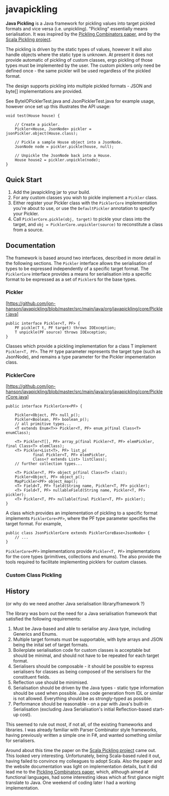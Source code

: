 javapickling
============

**Java Pickling** is a Java framework for pickling values into target pickled formats and vice versa (i.e. unpickling). "Pickling" essentially means serialisation.
It was inspired by the [Pickling Combinators paper](http://research.microsoft.com/en-us/um/people/akenn/fun/picklercombinators.pdf), and by the [Scala Pickling project](https://github.com/scala/pickling).

The pickling is driven by the static types of values, however it will also handle objects where the static type is unknown. At present it does not provide automatic of pickling of custom classes, ergo pickling of those types must be implemented by the user. The custom picklers only need be defined once - the same pickler will be used regardless of the pickled format.

The design supports pickling into multiple pickled formats - JSON and byte[] implementations are provided.

See ByteIOPicklerTest.java and JsonPicklerTest.java for example usage, however once set up this illustrates the API usage:

    void test(House house) {

        // Create a pickler.
        Pickler<House, JsonNode> pickler = jsonPickler.object(House.class);

        // Pickle a sample House object into a JsonNode.
        JsonNode node = pickler.pickle(house, null);

        // Unpickle the JsonNode back into a House.
        House house2 = pickler.unpickle(node);
    }

## Quick Start

1. Add the javapickling jar to your build.
1. For any custom classes you wish to pickle implement a `Pickler` class.
1. Either register your Pickler class with the `PicklerCore` implementation you're about to use, or use the `DefaultPickler` annotation to specify your Pickler.
1. Call `PicklerCore.pickle(obj, target)` to pickle your class into the target, and `obj = PicklerCore.unpickler(source)` to reconstitute a class from a source.

## Documentation

The framework is based around two interfaces, described in more detail in the following sections. The `Pickler` interface allows the serialisation of types to be expressed independently of a specific target format. The `PicklerCore` interface provides a means for serialisation into a specific format to be expressed as a set of `Pickler`s for the base types.

### Pickler

[https://github.com/jon-hanson/javapickling/blob/master/src/main/java/org/javapickling/core/Pickler.java]

    public interface Pickler<T, PF> {
        PF pickle(T t, PF target) throws IOException;
        T unpickle(PF source) throws IOException;
    }

Classes which provide a pickling implementation for a class T implement `Pickler<T, PF>`. The `PF` type parameter represents the target type (such as JsonNode), and remains a type parameter for the Pickler impementation class.

### PicklerCore

[https://github.com/jon-hanson/javapickling/blob/master/src/main/java/org/javapickling/core/PicklerCore.java]

    public interface PicklerCore<PF> {

        Pickler<Object, PF> null_p();
        Pickler<Boolean, PF> boolean_p();
        // all primitive types...
        <T extends Enum<T>> Pickler<T, PF> enum_p(final Class<T> enumClass);

        <T> Pickler<T[], PF> array_p(final Pickler<T, PF> elemPickler, final Class<T> elemClass);
        <T> Pickler<List<T>, PF> list_p(
                final Pickler<T, PF> elemPickler,
                Class<? extends List> listClass);
        // further collection types...

        <T> Pickler<T, PF> object_p(final Class<T> clazz);
        Pickler<Object, PF> object_p();
        MapPickler<PF> object_map();
        <T> Field<T, PF> field(String name, Pickler<T, PF> pickler);
        <T> Field<T, PF> nullableField(String name, Pickler<T, PF> pickler);
        <T> Pickler<T, PF> nullable(final Pickler<T, PF> pickler);
    }

A class which provides an implementation of pickling to a specific format implements `PicklerCore<PF>`, where the PF type parameter specifies the target format. For example,

    public class JsonPicklerCore extends PicklerCoreBase<JsonNode> {
        // ...
    }

`PicklerCore<PF>` implementations provide `Pickler<T, PF>` implementations for the core types (primitives, collections and enums). The also provide the tools required to facilitate implementing picklers for custom classes.

### Custom Class Pickling


## History

(or why do we need another Java serialisation library/framework ?)

The library was born out the need for a Java serialisation framework that satisfied the following requirements:

1. Must be Java-based and able to serialise any Java type, including Generics and Enums.
1. Multiple target formats must be supportable, with byte arrays and JSON being the inital set of target formats.
1. Boilerplate serialisation code for custom classes is acceptable but should be minimal, and should not have to be repeated for each target format.
1. Serialisers should be composable - it should be possible to express serialisers for classes as being composed of the serislisers for the constituent fields.
1. Reflection use should be minimised.
1. Serialisation should be driven by the Java types - static type information should be used when possible. Java code generation from IDL or similar is not allowed. Everything should be as strongly-typed as possible.
1. Performance should be reasonable - on a par with Java's built-in Serialisation (excluding Java Serialisation's initial Reflection-based start-up cost).

This seemed to rule out most, if not all, of the existing frameworks and libraries. I was already familiar with Parser Combinator style frameworks, having previously written a simple one in F#, and wanted something similar for serialisers.

Around about this time the paper on the [Scala Pickling project](https://github.com/scala/pickling) came out. This looked very interesting. Unfortunately, being Scala-based ruled it out, having failed to convince my colleagues to adopt Scala. Also the paper and the website documentation was light on implementation details, but it did lead me to the [Pickling Combinators paper](http://research.microsoft.com/en-us/um/people/akenn/fun/picklercombinators.pdf), which, although aimed at functional languages, had some interesting ideas which at first glance might translate to Java. One weekend of coding later I had a working implementation.
